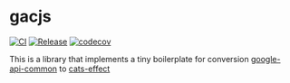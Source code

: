 # gacjs

[![CI](https://github.com/tkrs/gacjs/workflows/CI/badge.svg)](https://github.com/tkrs/gacjs/actions?query=workflow%3ACI)
[![Release](https://github.com/tkrs/gacjs/workflows/Release/badge.svg)](https://github.com/tkrs/gacjs/actions?query=workflow%3ARelease)
[![codecov](https://codecov.io/gh/tkrs/gacjs/branch/main/graph/badge.svg?token=RLn5rtQfBM)](https://codecov.io/gh/tkrs/gacjs)

This is a library that implements a tiny boilerplate for conversion [google-api-common](https://github.com/googleapis/api-common-java) to [cats-effect](https://github.com/typelevel/cats-effect)
